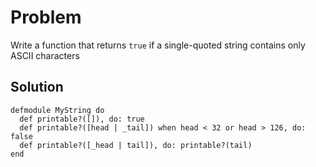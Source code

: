 # Problem
Write a function that returns `true` if a single-quoted string contains only ASCII characters

## Solution
```
defmodule MyString do
  def printable?([]), do: true
  def printable?([head | _tail]) when head < 32 or head > 126, do: false
  def printable?([_head | tail]), do: printable?(tail)
end
```
